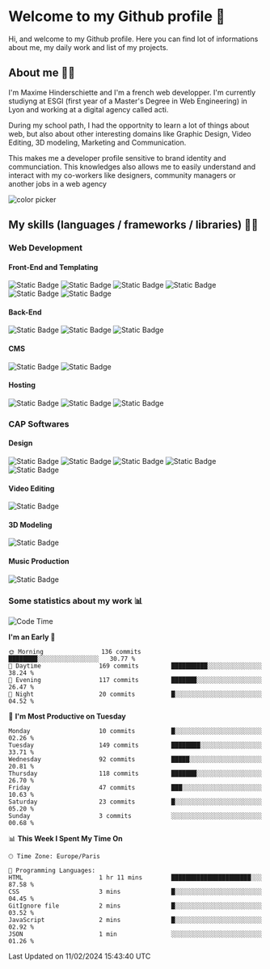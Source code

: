 # Welcome to my Github profile 👋

Hi, and welcome to my Github profile. Here you can find lot of informations about me, my daily work and list of my projects.

## About me 🙋‍♂️

I'm Maxime Hinderschiette and I'm a french web developper. I'm currently studiyng at ESGI (first year of a Master's Degree in Web Engineering) in Lyon and working at a digital agency called acti.

During my school path, I had the opportnity to learn a lot of things about web, but also about other interesting domains like Graphic Design, Video Editing, 3D modeling, Marketing and Communication.

This makes me a developer profile sensitive to brand identity and communciation. This knowledges also allows me to easily understand and interact with my co-workers like designers, community managers or another jobs in a web agency

![color picker](https://media.giphy.com/media/v2A81Lm2MglLa/giphy.gif)

## My skills (languages / frameworks / libraries) 🤹‍♂️

### Web Development

#### Front-End and Templating

![Static Badge](https://img.shields.io/badge/HTML%205-orange?logo=html5&logoColor=white)
![Static Badge](https://img.shields.io/badge/CSS%203-blue?logo=css3&logoColor=white)
![Static Badge](https://img.shields.io/badge/SASS-rebeccapurple?logo=sass&logoColor=white)
![Static Badge](https://img.shields.io/badge/Javascript-yellow?logo=javascript&logoColor=white)
![Static Badge](https://img.shields.io/badge/Twig-green?logo=&logoColor=white)
![Static Badge](https://img.shields.io/badge/gulp-lightyellow?logo=gulp&logoColor=black)


#### Back-End

![Static Badge](https://img.shields.io/badge/PHP-mediumpurple?logo=php&logoColor=white)
![Static Badge](https://img.shields.io/badge/Symfony-palegoldenrod?logo=symfony&logoColor=black)
![Static Badge](https://img.shields.io/badge/SQL-white?logo=mysql&logoColor=black)


#### CMS

![Static Badge](https://img.shields.io/badge/Wordpress-Themes%20and%20plugin-slategrey?logo=wordpress)
![Static Badge](https://img.shields.io/badge/Prestashop-Themes%20and%20plugin-violet?logo=prestashop)

#### Hosting

![Static Badge](https://img.shields.io/badge/Plesk-darkgrey?logo=plesk&logoColor=white)
![Static Badge](https://img.shields.io/badge/Cpanel-orange?logo=cpanel&logoColor=white)
![Static Badge](https://img.shields.io/badge/Docker-steelblue?logo=docker&logoColor=white)


### CAP Softwares 

#### Design

![Static Badge](https://img.shields.io/badge/Photoshop-dodgerblue?logo=adobephotoshop&logoColor=white)
![Static Badge](https://img.shields.io/badge/Illustrator-yellow?logo=adobeillustrator&logoColor=white)
![Static Badge](https://img.shields.io/badge/InDesign-magenta?logo=adobeindesign&logoColor=white)
![Static Badge](https://img.shields.io/badge/Adobe%20XD-pink?logo=adobexd&logoColor=white)
![Static Badge](https://img.shields.io/badge/Figma-purple?logo=figma&logoColor=white)

#### Video Editing

![Static Badge](https://img.shields.io/badge/Premiere%20Pro-purple?logo=adobepremierepro&logoColor=white)

#### 3D Modeling

![Static Badge](https://img.shields.io/badge/Blender-orange?logo=blender&logoColor=white)

#### Music Production

![Static Badge](https://img.shields.io/badge/Logic%20Pro%20X-lightgrey?&logoColor=white)

### Some statistics about my work 📊

<!--START_SECTION:waka-->
![Code Time](http://img.shields.io/badge/Code%20Time-79%20hrs%2051%20mins-blue)

**I'm an Early 🐤** 

```text
🌞 Morning                136 commits         ████████░░░░░░░░░░░░░░░░░   30.77 % 
🌆 Daytime                169 commits         ██████████░░░░░░░░░░░░░░░   38.24 % 
🌃 Evening                117 commits         ███████░░░░░░░░░░░░░░░░░░   26.47 % 
🌙 Night                  20 commits          █░░░░░░░░░░░░░░░░░░░░░░░░   04.52 % 
```
📅 **I'm Most Productive on Tuesday** 

```text
Monday                   10 commits          █░░░░░░░░░░░░░░░░░░░░░░░░   02.26 % 
Tuesday                  149 commits         ████████░░░░░░░░░░░░░░░░░   33.71 % 
Wednesday                92 commits          █████░░░░░░░░░░░░░░░░░░░░   20.81 % 
Thursday                 118 commits         ███████░░░░░░░░░░░░░░░░░░   26.70 % 
Friday                   47 commits          ███░░░░░░░░░░░░░░░░░░░░░░   10.63 % 
Saturday                 23 commits          █░░░░░░░░░░░░░░░░░░░░░░░░   05.20 % 
Sunday                   3 commits           ░░░░░░░░░░░░░░░░░░░░░░░░░   00.68 % 
```


📊 **This Week I Spent My Time On** 

```text
🕑︎ Time Zone: Europe/Paris

💬 Programming Languages: 
HTML                     1 hr 11 mins        ██████████████████████░░░   87.58 % 
CSS                      3 mins              █░░░░░░░░░░░░░░░░░░░░░░░░   04.45 % 
GitIgnore file           2 mins              █░░░░░░░░░░░░░░░░░░░░░░░░   03.52 % 
JavaScript               2 mins              █░░░░░░░░░░░░░░░░░░░░░░░░   02.92 % 
JSON                     1 min               ░░░░░░░░░░░░░░░░░░░░░░░░░   01.26 % 
```


 Last Updated on 11/02/2024 15:43:40 UTC
<!--END_SECTION:waka-->

<!--
**MrMakc/MrMakc** is a ✨ _special_ ✨ repository because its `README.md` (this file) appears on your GitHub profile.

Here are some ideas to get you started:

- 🔭 I’m currently working on ...
- 🌱 I’m currently learning ...
- 👯 I’m looking to collaborate on ...
- 🤔 I’m looking for help with ...
- 💬 Ask me about ...
- 📫 How to reach me: ...
- 😄 Pronouns: ...
- ⚡ Fun fact: ...
-->
